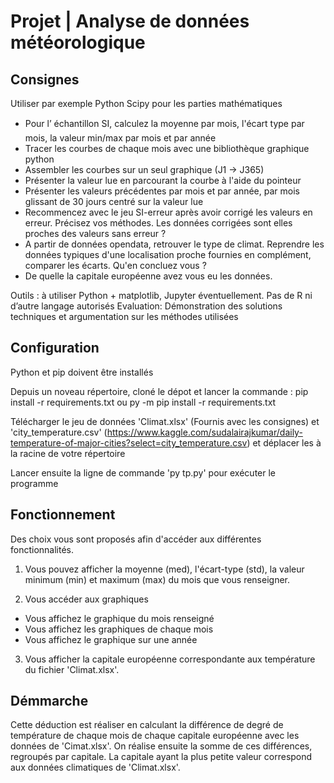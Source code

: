 # Projet | Analyse de données météorologique

## Consignes

Utiliser par exemple Python Scipy pour les parties mathématiques

-   Pour l’ échantillon SI, calculez la moyenne par mois, l'écart type par mois, la valeur min/max par mois et par année
-   Tracer les courbes de chaque mois avec une bibliothèque graphique python
-   Assembler les courbes sur un seul graphique (J1 -> J365)
-   Présenter la valeur lue en parcourant la courbe à l'aide du pointeur
-   Présenter les valeurs précédentes par mois et par année, par mois glissant de 30 jours centré sur la valeur lue
-   Recommencez avec le jeu SI-erreur après avoir corrigé les valeurs en erreur. Précisez vos méthodes. Les données corrigées sont elles proches des valeurs sans erreur ?
-   A partir de données opendata, retrouver le type de climat. Reprendre les données typiques d'une localisation proche fournies en complément, comparer les écarts. Qu'en concluez vous ?
-   De quelle la capitale européenne avez vous eu les données.

Outils : à utiliser Python + matplotlib, Jupyter éventuellement. Pas de R ni d’autre langage autorisés Evaluation:
Démonstration des solutions techniques et argumentation sur les méthodes utilisées

## Configuration

Python et pip doivent être installés

Depuis un noveau répertoire, cloné le dépot et lancer la commande : pip install -r requirements.txt ou py -m pip install -r requirements.txt

Télécharger le jeu de données 'Climat.xlsx' (Fournis avec les consignes) et 'city_temperature.csv' (https://www.kaggle.com/sudalairajkumar/daily-temperature-of-major-cities?select=city_temperature.csv) et déplacer les à la racine de votre répertoire

Lancer ensuite la ligne de commande 'py tp.py' pour exécuter le programme

## Fonctionnement

Des choix vous sont proposés afin d'accéder aux différentes fonctionnalités.

1. Vous pouvez afficher la moyenne (med), l'écart-type (std), la valeur minimum (min) et maximum (max) du mois que vous renseigner.

2. Vous accéder aux graphiques

-   Vous affichez le graphique du mois renseigné
-   Vous affichez les graphiques de chaque mois
-   Vous affichez le graphique sur une année

3. Vous afficher la capitale européenne correspondante aux température du fichier 'Climat.xlsx'.

## Démmarche

Cette déduction est réaliser en calculant la différence de degré de température de chaque mois de chaque capitale européenne avec les données de 'Cimat.xlsx'. On réalise ensuite la somme de ces différences, regroupés par capitale. La capitale ayant la plus petite valeur correspond aux données climatiques de 'Climat.xlsx'.

